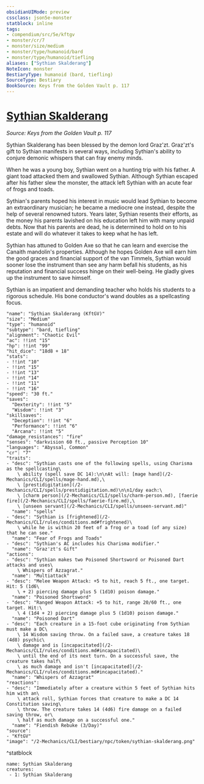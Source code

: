 ```yaml
---
obsidianUIMode: preview
cssclass: json5e-monster
statblock: inline
tags:
- compendium/src/5e/kftgv
- monster/cr/7
- monster/size/medium
- monster/type/humanoid/bard
- monster/type/humanoid/tiefling
aliases: ["Sythian Skalderang"]
NoteIcon: monster
BestiaryType: humanoid (bard, tiefling)
SourceType: Bestiary
BookSource: Keys from the Golden Vault p. 117
---
```

# [Sythian Skalderang](2-Mechanics/CLI/bestiary/npc/sythian-skalderang-kftgv.md)
*Source: Keys from the Golden Vault p. 117*  

Sythian Skalderang has been blessed by the demon lord Graz'zt. Graz'zt's gift to Sythian manifests in several ways, including Sythian's ability to conjure demonic whispers that can fray enemy minds.

When he was a young boy, Sythian went on a hunting trip with his father. A giant toad attacked them and swallowed Sythian. Although Sythian escaped after his father slew the monster, the attack left Sythian with an acute fear of frogs and toads.

Sythian's parents hoped his interest in music would lead Sythian to become an extraordinary musician; he became a mediocre one instead, despite the help of several renowned tutors. Years later, Sythian resents their efforts, as the money his parents lavished on his education left him with many unpaid debts. Now that his parents are dead, he is determined to hold on to his estate and will do whatever it takes to keep what he has left.

Sythian has attuned to Golden Axe so that he can learn and exercise the Canaith mandolin's properties. Although he hopes Golden Axe will earn him the good graces and financial support of the van Timmels, Sythian would sooner lose the instrument than see any harm befall his students, as his reputation and financial success hinge on their well-being. He gladly gives up the instrument to save himself.

Sythian is an impatient and demanding teacher who holds his students to a rigorous schedule. His bone conductor's wand doubles as a spellcasting focus.

```statblock
"name": "Sythian Skalderang (KftGV)"
"size": "Medium"
"type": "humanoid"
"subtype": "bard, tiefling"
"alignment": "Chaotic Evil"
"ac": !!int "15"
"hp": !!int "99"
"hit_dice": "18d8 + 18"
"stats":
- !!int "10"
- !!int "15"
- !!int "13"
- !!int "14"
- !!int "11"
- !!int "16"
"speed": "30 ft."
"saves":
  "Dexterity": !!int "5"
  "Wisdom": !!int "3"
"skillsaves":
  "Deception": !!int "6"
  "Performance": !!int "6"
  "Arcana": !!int "5"
"damage_resistances": "fire"
"senses": "darkvision 60 ft., passive Perception 10"
"languages": "Abyssal, Common"
"cr": "7"
"traits":
- "desc": "Sythian casts one of the following spells, using Charisma as the spellcasting\
    \ ability (spell save DC 14):\n\nAt will: [mage hand](/2-Mechanics/CLI/spells/mage-hand.md),\
    \ [prestidigitation](/2-Mechanics/CLI/spells/prestidigitation.md)\n\n1/day each:\
    \ [charm person](/2-Mechanics/CLI/spells/charm-person.md), [faerie fire](/2-Mechanics/CLI/spells/faerie-fire.md),\
    \ [unseen servant](/2-Mechanics/CLI/spells/unseen-servant.md)"
  "name": "spells"
- "desc": "Sythian is [frightened](/2-Mechanics/CLI/rules/conditions.md#frightened)\
    \ while he is within 20 feet of a frog or a toad (of any size) that he can see."
  "name": "Fear of Frogs and Toads"
- "desc": "Sythian's AC includes his Charisma modifier."
  "name": "Graz'zt's Gift"
"actions":
- "desc": "Sythian makes two Poisoned Shortsword or Poisoned Dart attacks and uses\
    \ Whispers of Azzagrat."
  "name": "Multiattack"
- "desc": "Melee Weapon Attack: +5 to hit, reach 5 ft., one target. Hit: 5 (1d6\
    \ + 2) piercing damage plus 5 (1d10) poison damage."
  "name": "Poisoned Shortsword"
- "desc": "Ranged Weapon Attack: +5 to hit, range 20/60 ft., one target. Hit:\
    \ 4 (1d4 + 2) piercing damage plus 5 (1d10) poison damage."
  "name": "Poisoned Dart"
- "desc": "Each creature in a 15-foot cube originating from Sythian must make a DC\
    \ 14 Wisdom saving throw. On a failed save, a creature takes 18 (4d8) psychic\
    \ damage and is [incapacitated](/2-Mechanics/CLI/rules/conditions.md#incapacitated)\
    \ until the end of its next turn. On a successful save, the creature takes half\
    \ as much damage and isn't [incapacitated](/2-Mechanics/CLI/rules/conditions.md#incapacitated)."
  "name": "Whispers of Azzagrat"
"reactions":
- "desc": "Immediately after a creature within 5 feet of Sythian hits him with an\
    \ attack roll, Sythian forces that creature to make a DC 14 Constitution saving\
    \ throw. The creature takes 14 (4d6) fire damage on a failed saving throw, or\
    \ half as much damage on a successful one."
  "name": "Fiendish Rebuke (3/Day)"
"source":
- "KftGV"
"image": "/2-Mechanics/CLI/bestiary/npc/token/sythian-skalderang.png"
```
^statblock

```encounter-table
name: Sythian Skalderang
creatures:
 - 1: Sythian Skalderang
```